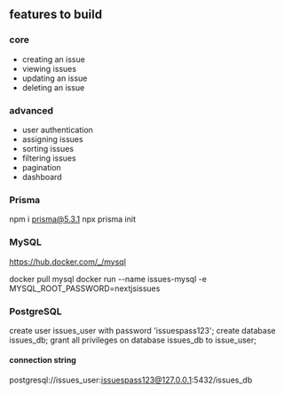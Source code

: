 ## features to build

### core
- creating an issue
- viewing issues
- updating an issue
- deleting an issue


### advanced
- user authentication
- assigning issues
- sorting issues
- filtering issues
- pagination
- dashboard

### Prisma
npm i prisma@5.3.1
npx prisma init

### MySQL
https://hub.docker.com/_/mysql

docker pull mysql
docker run --name issues-mysql -e MYSQL_ROOT_PASSWORD=nextjsissues


### PostgreSQL
create user issues_user with password 'issuespass123';
create database issues_db;
grant all privileges on database issues_db to issue_user;

#### connection string
postgresql://issues_user:issuespass123@127.0.0.1:5432/issues_db